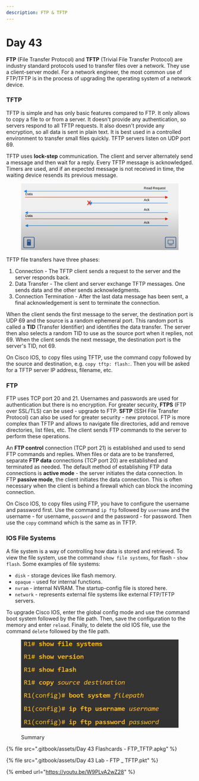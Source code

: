 ```yaml
---
description: FTP & TFTP
---
```


# Day 43

**FTP** (File Transfer Protocol) and **TFTP** (Trivial File Transfer Protocol) are industry standard protocols used to transfer files over a network. They use a client-server model. For a network engineer, the most common use of FTP/TFTP is in the process of upgrading the operating system of a network device. &#x20;

### TFTP

TFTP is simple and has only basic features compared to FTP. It only allows to copy a file to or from a server. It doesn't provide any authentication, so servers respond to all TFTP requests. It also doesn't provide any encryption, so all data is sent in plain text. It is best used in a controlled environment to transfer small files quickly. TFTP servers listen on UDP port 69.&#x20;

TFTP uses **lock-step** communication. The client and server alternately send a message and then wait for a reply. Every TFTP message is acknowledged. Timers are used, and if an expected message is not received in time, the waiting device resends its previous message.&#x20;

<figure><img src=".gitbook/assets/image (3).png" alt="tftp reliability " width="563"><figcaption></figcaption></figure>

TFTP file transfers have three phases:

1. Connection - The TFTP client sends a request to the server and the server responds back.
2. Data Transfer - The client and server exchange TFTP messages. One sends data and the other sends acknowledgments.
3. Connection Termination - After the last data message has been sent, a final acknowledgement is sent to terminate the connection.

When the client sends the first message to the server, the destination port is UDP 69 and the source is a random ephemeral port. This random port is called a **TID** (Transfer Identifier) and identifies the data transfer. The server then also selects a random TID to use as the source port when it replies, not 69. When the client sends the next message, the destination port is the server's TID, not 69.&#x20;

On Cisco IOS, to copy files using TFTP, use the command copy followed by the source and destination, e.g. `copy tftp: flash:`. Then you will be asked for a TFTP server IP address, filename, etc.

### FTP

FTP uses TCP port 20 and 21. Usernames and passwords are used for authentication but there is no encryption. For greater security, **FTPS** (FTP over SSL/TLS) can be used - upgrade to FTP. **SFTP** (SSH File Transfer Protocol) can also be used for greater security - new protocol. FTP is more complex than TFTP and allows to navigate file directories, add and remove directories, list files, etc. The client sends FTP commands to the server to perform these operations.

An **FTP control** connection (TCP port 21) is established and used to send FTP commands and replies. When files or data are to be transferred, separate **FTP data** connections (TCP port 20) are established and terminated as needed. The default method of establishing FTP data connections is **active mode** - the server initiates the data connection. In FTP **passive mode**, the client initiates the data connection. This is often necessary when the client is behind a firewall which can block the incoming connection.

On Cisco IOS, to copy files using FTP, you have to configure the username and password first. Use the command `ip ftp` followed by `username` and the username - for username, `password` and the password - for password. Then use the `copy` command which is the same as in TFTP.

### IOS File Systems

A file system is a way of controlling how data is stored and retrieved. To view the file system, use the command `show file systems`, for flash - `show flash`. Some examples of file systems:

* `disk` - storage devices like flash memory.
* `opaque` - used for internal functions.
* `nvram` - internal NVRAM. The startup-config file is stored here.
* `network` - represents external file systems like external FTP/TFTP servers.

To upgrade Cisco IOS, enter the global config mode and use the command boot system followed by the file path. Then, save the configuration to the memory and enter `reload`. Finally, to delete the old IOS file, use the command `delete` followed by the file path.

<figure><img src=".gitbook/assets/image (1) (1) (1) (1) (1).png" alt="summary" width="563"><figcaption><p>Summary</p></figcaption></figure>

{% file src=".gitbook/assets/Day 43 Flashcards - FTP_TFTP.apkg" %}

{% file src=".gitbook/assets/Day 43 Lab - FTP _ TFTP.pkt" %}

{% embed url="https://youtu.be/W9PLvA2wZ28" %}
